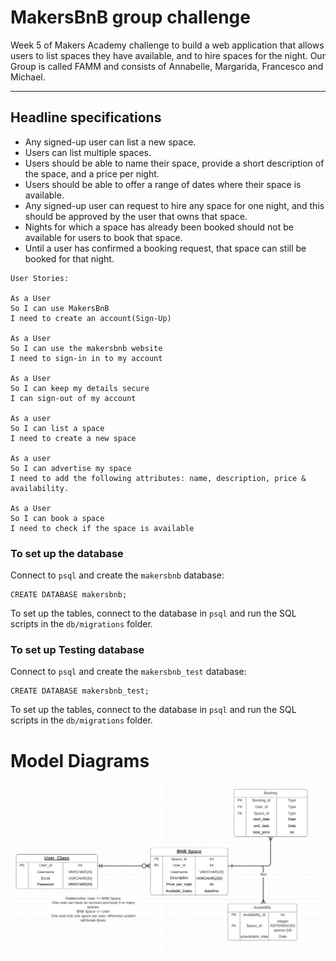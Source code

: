 # MakersBnB group challenge
Week 5 of Makers Academy challenge to build a web application that allows users to list spaces they have available, and to hire spaces for the night.
Our Group is called FAMM and consists of Annabelle, Margarida, Francesco and Michael. 


----
Headline specifications
----
* Any signed-up user can list a new space.
* Users can list multiple spaces.
* Users should be able to name their space, provide a short description of the space, and a price per night.
* Users should be able to offer a range of dates where their space is available.
* Any signed-up user can request to hire any space for one night, and this should be approved by the user that owns that space.
* Nights for which a space has already been booked should not be available for users to book that space.
* Until a user has confirmed a booking request, that space can still be booked for that night.

```
User Stories:

As a User
So I can use MakersBnB
I need to create an account(Sign-Up)

As a User
So I can use the makersbnb website
I need to sign-in in to my account

As a User
So I can keep my details secure
I can sign-out of my account

As a user
So I can list a space
I need to create a new space

As a user
So I can advertise my space
I need to add the following attributes: name, description, price & availability. 

As a User
So I can book a space
I need to check if the space is available
```

### To set up the database

Connect to `psql` and create the `makersbnb` database:
```
CREATE DATABASE makersbnb;
```
To set up the tables, connect to the database in `psql` and run the SQL scripts in the `db/migrations` folder.

### To set up Testing database
Connect to `psql` and create the `makersbnb_test` database:
```
CREATE DATABASE makersbnb_test;
```
To set up the tables, connect to the database in `psql` and run the SQL scripts in the `db/migrations` folder.

# Model Diagrams

<img alt="BNB-Group-Challenge first page" src="./model_diagram.png" width="800px" style="display: block;" />














